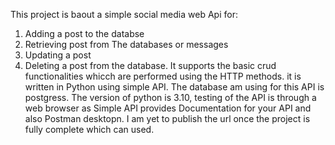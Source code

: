 This project is baout a simple social media web Api for:
1. Adding a post to the databse 
2. Retrieving  post from The databases or messages 
3. Updating a post 
4. Deleting a post from the database. 
It supports the basic crud functionalities 
whicch are performed using the HTTP methods.
it is written in Python using simple API. The database am using for this API is postgress. The version of python is 3.10, testing of the API is through a web browser as Simple API provides Documentation for your API and also Postman desktopn.
I am yet to publish the url once the project is fully complete which can used.